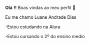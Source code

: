 **Olá** **!!** Boas vindas ao meu perfil 🩷

Eu me chamo Luane Andrade Dias

-Estou estudando na Alura

-Estou cursando o 2º do ensino medio 

